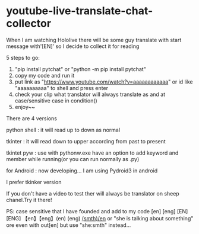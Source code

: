 # youtube-live-translate-chat-collector
When I am watching Hololive there will be some guy translate with start message with'[EN]' so I decide to collect it for reading

5 steps to go:
1) "pip install pytchat" or "python -m pip install pytchat"
2) copy my code and run it
3) put link as "https://www.youtube.com/watch?v=aaaaaaaaaaaa" or id like "aaaaaaaaaa" to shell and press enter
4) check your clip what translator will always translate as and at case/sensitive case in condition()
5) enjoy~~

There are 4 versions 

python shell  : it will read up to down as normal

tkinter       : it will read down to upper according from past to present

tkintet pyw   : use with pythonw.exe have an option to add keyword and member while running(or you can run normally as .py)

for Android   : now developing... I am using Pydroid3 in android

I prefer tkinker version 

If you don't have a video to test ther will always be translator on sheep chanel.Try it there!

PS: case sensitive that I have founded and add to my code
[en] [eng] [EN] [ENG] 【en】【eng】(en) (eng) [(smth)/en]([英訳/EN]) or "she is talking about something" ore even with out[en] but use "she:smth" instead...
